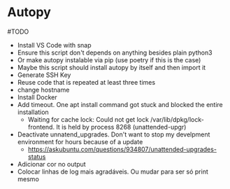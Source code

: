 # Autopy

#TODO

- Install VS Code with snap
- Ensure this script don't depends on anything besides plain python3
- Or make autopy instalable via pip (use poetry if this is the case)
- Maybe this script should install autopy by itself and then import it
- Generate SSH Key
- Reuse code that is repeated at least three times
- change hostname
- Install Docker
- Add timeout. One apt install command got stuck and blocked the entire installation 
    - Waiting for cache lock: Could not get lock /var/lib/dpkg/lock-frontend. It is held by process 8268 (unattended-upgr)
- Deactivate unnatend_upgrades. Don't want to stop my develpment environment for hours because of a update
    - https://askubuntu.com/questions/934807/unattended-upgrades-status
- Adicionar cor no output
- Colocar linhas de log mais agradáveis. Ou mudar para ser só print mesmo